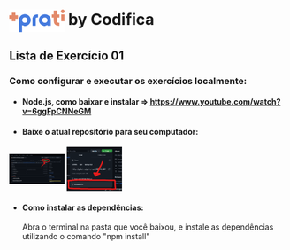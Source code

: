 # <img src="./img/maisprati.png" alt="Logo +PraTi" min-width="200px" max-width="100px" width="100px" align="center">  by Codifica
## Lista de Exercício 01

### Como configurar e executar os exercícios localmente:
- #### Node.js, como baixar e instalar => https://www.youtube.com/watch?v=6ggFpCNNeGM
- #### Baixe o atual repositório para seu computador:
<img src="./img/baixar_repo.png" alt="Logo +PraTi" min-width="200px" max-width="100px" width="100px" align="center">
<img src="./img/baixar_repo2.png" alt="Logo +PraTi" min-width="200px" max-width="100px" width="100px" align="center">

- #### Como instalar as dependências:
  Abra o terminal na pasta que você baixou, e instale as dependências utilizando o comando "npm install"